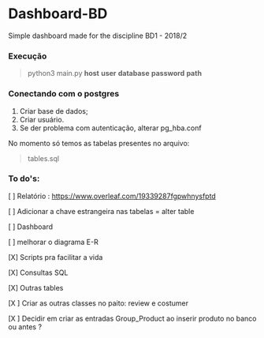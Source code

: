 # Dashboard-BD
Simple dashboard made for the discipline BD1 - 2018/2

### Execução

> python3 main.py **host** **user** **database** **password** **path** 


### Conectando com o postgres

1) Criar base de dados;
2) Criar usuário.
3) Se der problema com autenticação, alterar pg_hba.conf

No momento só temos as tabelas presentes no arquivo: 
> tables.sql

### To do's:

[ ] Relatório : https://www.overleaf.com/19339287fgpwhnysfptd

[ ] Adicionar a chave estrangeira nas tabelas = alter table

[ ] Dashboard

[ ] melhorar o diagrama E-R

[X] Scripts pra facilitar a vida

[X] Consultas SQL

[X] Outras tables

[X ] Criar as outras classes no paito: review e costumer

[X ] Decidir em criar as entradas Group_Product ao inserir produto no banco ou antes ? 


